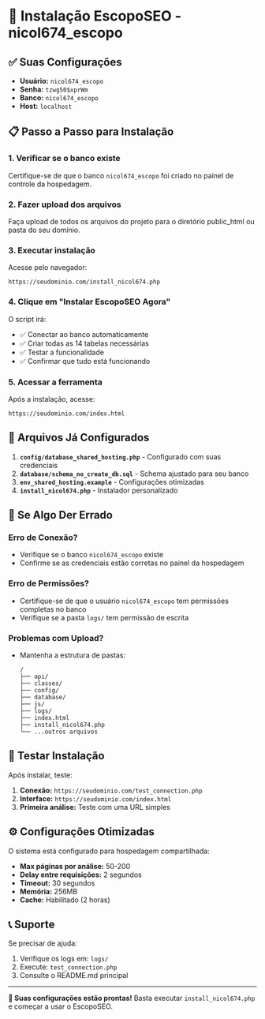 # 🚀 Instalação EscopoSEO - nicol674_escopo

## ✅ Suas Configurações

- **Usuário:** `nicol674_escopo`
- **Senha:** `tzwg50$xprWm`
- **Banco:** `nicol674_escopo`
- **Host:** `localhost`

## 📋 Passo a Passo para Instalação

### 1. Verificar se o banco existe
Certifique-se de que o banco `nicol674_escopo` foi criado no painel de controle da hospedagem.

### 2. Fazer upload dos arquivos
Faça upload de todos os arquivos do projeto para o diretório public_html ou pasta do seu domínio.

### 3. Executar instalação
Acesse pelo navegador:
```
https://seudominio.com/install_nicol674.php
```

### 4. Clique em "Instalar EscopoSEO Agora"
O script irá:
- ✅ Conectar ao banco automaticamente
- ✅ Criar todas as 14 tabelas necessárias
- ✅ Testar a funcionalidade
- ✅ Confirmar que tudo está funcionando

### 5. Acessar a ferramenta
Após a instalação, acesse:
```
https://seudominio.com/index.html
```

## 🔧 Arquivos Já Configurados

1. **`config/database_shared_hosting.php`** - Configurado com suas credenciais
2. **`database/schema_no_create_db.sql`** - Schema ajustado para seu banco
3. **`env_shared_hosting.example`** - Configurações otimizadas
4. **`install_nicol674.php`** - Instalador personalizado

## 🎯 Se Algo Der Errado

### Erro de Conexão?
- Verifique se o banco `nicol674_escopo` existe
- Confirme se as credenciais estão corretas no painel da hospedagem

### Erro de Permissões?
- Certifique-se de que o usuário `nicol674_escopo` tem permissões completas no banco
- Verifique se a pasta `logs/` tem permissão de escrita

### Problemas com Upload?
- Mantenha a estrutura de pastas:
  ```
  /
  ├── api/
  ├── classes/
  ├── config/
  ├── database/
  ├── js/
  ├── logs/
  ├── index.html
  ├── install_nicol674.php
  └── ...outros arquivos
  ```

## 🧪 Testar Instalação

Após instalar, teste:

1. **Conexão:** `https://seudominio.com/test_connection.php`
2. **Interface:** `https://seudominio.com/index.html`
3. **Primeira análise:** Teste com uma URL simples

## ⚙️ Configurações Otimizadas

O sistema está configurado para hospedagem compartilhada:

- **Max páginas por análise:** 50-200
- **Delay entre requisições:** 2 segundos
- **Timeout:** 30 segundos
- **Memória:** 256MB
- **Cache:** Habilitado (2 horas)

## 📞 Suporte

Se precisar de ajuda:

1. Verifique os logs em: `logs/`
2. Execute: `test_connection.php`
3. Consulte o README.md principal

---

**🎉 Suas configurações estão prontas!** 
Basta executar `install_nicol674.php` e começar a usar o EscopoSEO.
